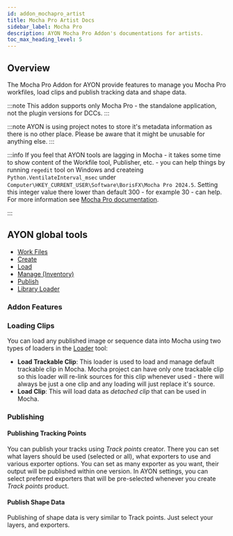 ```yaml
---
id: addon_mochapro_artist
title: Mocha Pro Artist Docs
sidebar_label: Mocha Pro
description: AYON Mocha Pro Addon's documentations for artists.
toc_max_heading_level: 5
---
```


## Overview

The Mocha Pro Addon for AYON provide features to manage you Mocha Pro workfiles, load clips and
publish tracking data and shape data.

:::note
This addon supports only Mocha Pro - the standalone application, not the plugin versions for DCCs.
:::

:::note
AYON is using project notes to store it's metadata information as there is no other place. Please
be aware that it might be unusable for anything else.
:::

:::info
If you feel that AYON tools are lagging in Mocha - it takes some time to show content of the
Workfile tool, Publisher, etc. - you can help things by running `regedit` tool on Windows and
createing `Python.VentilateInterval_msec` under `Computer\HKEY_CURRENT_USER\Software\BorisFX\Mocha Pro 2024.5`. Setting this integer value there lower than default 300 - for example 30 - can help. For more information see [Mocha Pro documentation](https://borisfx.com/documentation/mocha/12.0.0/python-guide/#_optimizing_threaded_python_in_mocha).

:::


## AYON global tools

- [Work Files](artist_tools_workfiles.md)
- [Create](artist_tools_creator.md)
- [Load](artist_tools_loader.md)
- [Manage (Inventory)](artist_tools_inventory.md)
- [Publish](artist_tools_publisher.md)
- [Library Loader](artist_tools_library_loader.md)

### Addon Features

### Loading Clips

You can load any published image or sequence data into Mocha using two types of loaders in the
[Loader](artist_tools_loader.md) tool:

- **Load Trackable Clip**: This loader is used to load and manage default trackable clip in Mocha.
    Mocha project can have only one trackable clip so this loader will re-link sources for this clip
    whenever used - there will always be just a one clip and any loading will just replace it's source.
- **Load Clip**: This will load data as *detached clip* that can be used in Mocha.


### Publishing

#### Publishing Tracking Points

You can publish your tracks using *Track points* creator. There you can set what layers should be used (selected or all), what exporters to use and various exporter options. You can set as many exporter as you want, their output will be published within one version. In AYON settings, you can select preferred
exporters that will be pre-selected whenever you create *Track points* product.

#### Publish Shape Data

Publishing of shape data is very similar to Track points. Just select your layers, and exporters.
